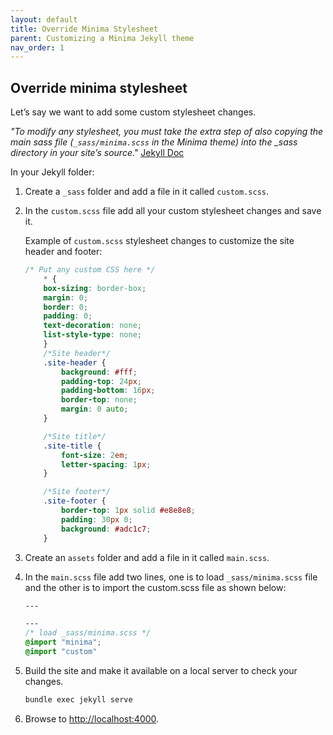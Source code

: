 ```yaml
---
layout: default
title: Override Minima Stylesheet
parent: Customizing a Minima Jekyll theme
nav_order: 1
---
```


## Override minima stylesheet

Let’s say we want to add some custom stylesheet changes.

*"To modify any stylesheet, you must take the extra step of also copying the main sass file (`_sass/minima.scss` in the Minima theme) into the _sass directory in your site’s source."* [Jekyll Doc](https://jekyllrb.com/docs/themes/)

In your Jekyll folder: 

1. Create a `_sass` folder and add a file in it called `custom.scss`. 
2. In the `custom.scss` file add all your custom stylesheet changes and save it.

    Example of `custom.scss` stylesheet changes to customize the site header and footer: 
    ```css
    /* Put any custom CSS here */
        * {
        box-sizing: border-box;
        margin: 0;
        border: 0;
        padding: 0;
        text-decoration: none;
        list-style-type: none;
        }
        /*Site header*/
        .site-header {
            background: #fff;
            padding-top: 24px;
            padding-bottom: 16px;
            border-top: none;
            margin: 0 auto;
        }

        /*Site title*/
        .site-title {
            font-size: 2em;
            letter-spacing: 1px;
        }

        /*Site footer*/
        .site-footer {
            border-top: 1px solid #e8e8e8;
            padding: 30px 0;
            background: #adc1c7;
        }
    ```

3. Create an `assets` folder and add a file in it called `main.scss`. 
4. In the `main.scss` file add two lines, one is to load `_sass/minima.scss` file and the other is to import the custom.scss file as shown below:
    ```css
    --- 

    --- 
    /* load _sass/minima.scss */ 
    @import "minima";
    @import "custom" 
    ```

5. Build the site and make it available on a local server to check your changes.
    ```bash
    bundle exec jekyll serve
    ```

6. Browse to [http://localhost:4000](http://localhost:4000).
